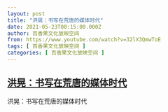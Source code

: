 ```yaml
---
layout: post
title: "洪晃：书写在荒唐的媒体时代"
date: 2021-05-23T00:15:00.000Z
author: 百香果文化放映空间
from: https://www.youtube.com/watch?v=32lX3QmwToE
tags: [ 百香果文化放映空间 ]
categories: [ 百香果文化放映空间 ]
---
```

<!--1621728900000-->
[洪晃：书写在荒唐的媒体时代](https://www.youtube.com/watch?v=32lX3QmwToE)
------

<div>
洪晃：书写在荒唐的媒体时代
</div>
